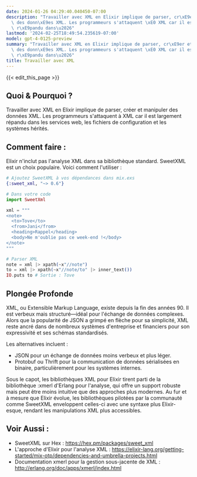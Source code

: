 ```yaml
---
date: 2024-01-26 04:29:40.040450-07:00
description: "Travailler avec XML en Elixir implique de parser, cr\xE9er et manipuler\
  \ des donn\xE9es XML. Les programmeurs s'attaquent \xE0 XML car il est largement\
  \ r\xE9pandu dans\u2026"
lastmod: '2024-02-25T18:49:54.235619-07:00'
model: gpt-4-0125-preview
summary: "Travailler avec XML en Elixir implique de parser, cr\xE9er et manipuler\
  \ des donn\xE9es XML. Les programmeurs s'attaquent \xE0 XML car il est largement\
  \ r\xE9pandu dans\u2026"
title: Travailler avec XML
---
```


{{< edit_this_page >}}

## Quoi & Pourquoi ?
Travailler avec XML en Elixir implique de parser, créer et manipuler des données XML. Les programmeurs s'attaquent à XML car il est largement répandu dans les services web, les fichiers de configuration et les systèmes hérités.

## Comment faire :
Elixir n'inclut pas l'analyse XML dans sa bibliothèque standard. SweetXML est un choix populaire. Voici comment l'utiliser :

```elixir
# Ajoutez SweetXML à vos dépendances dans mix.exs
{:sweet_xml, "~> 0.6"}

# Dans votre code
import SweetXml

xml = """
<note>
  <to>Tove</to>
  <from>Jani</from>
  <heading>Rappel</heading>
  <body>Ne m'oublie pas ce week-end !</body>
</note>
"""

# Parser XML
note = xml |> xpath(~x"//note")
to = xml |> xpath(~x"//note/to" |> inner_text())
IO.puts to # Sortie : Tove
```

## Plongée Profonde
XML, ou Extensible Markup Language, existe depuis la fin des années 90. Il est verbeux mais structuré—idéal pour l'échange de données complexes. Alors que la popularité de JSON a grimpé en flèche pour sa simplicité, XML reste ancré dans de nombreux systèmes d'entreprise et financiers pour son expressivité et ses schémas standardisés.

Les alternatives incluent :
- JSON pour un échange de données moins verbeux et plus léger.
- Protobuf ou Thrift pour la communication de données sérialisées en binaire, particulièrement pour les systèmes internes.

Sous le capot, les bibliothèques XML pour Elixir tirent parti de la bibliothèque :xmerl d'Erlang pour l'analyse, qui offre un support robuste mais peut être moins intuitive que des approches plus modernes. Au fur et à mesure que Elixir évolue, les bibliothèques pilotées par la communauté comme SweetXML enveloppent celles-ci avec une syntaxe plus Elixir-esque, rendant les manipulations XML plus accessibles.

## Voir Aussi :
- SweetXML sur Hex : https://hex.pm/packages/sweet_xml
- L'approche d'Elixir pour l'analyse XML : https://elixir-lang.org/getting-started/mix-otp/dependencies-and-umbrella-projects.html
- Documentation xmerl pour la gestion sous-jacente de XML : http://erlang.org/doc/apps/xmerl/index.html
